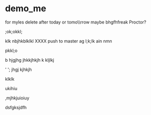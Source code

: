 # demo_me
for myles delete after today or tomo\\\rrow maybe bhgfhfreak Proctor?

;ok;okkl;

klk
nbjhkblklkl
XXXX push to master ag
l;k;lk
ain nmn




pkkl;o

b hjgjhg jhkkjhkjh k
kljlkj

'
';
jhgj
kjhkjh


klklk




ukihiu



,mjhkjuioiuy


dsfgksjdfh
